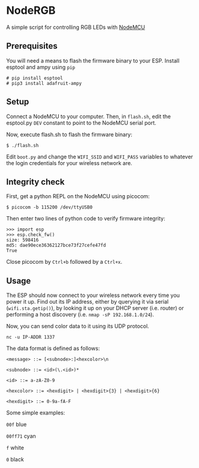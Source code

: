 # NodeRGB

A simple script for controlling RGB LEDs with [NodeMCU](http://nodemcu.com/index_en.html)

## Prerequisites
You will need a means to flash the firmware binary to your ESP. Install esptool and ampy using `pip`

```
# pip install esptool
# pip3 install adafruit-ampy
```

## Setup

Connect a NodeMCU to your computer. Then, in `flash.sh`, edit the esptool.py `DEV` constant to point to the NodeMCU serial port.

Now, execute flash.sh to flash the firmware binary:

```
$ ./flash.sh
```

Edit `boot.py` and change the `WIFI_SSID` and `WIFI_PASS` variables to whatever the login credentials for your wireless network are.

## Integrity check

First, get a python REPL on the NodeMCU using picocom:

```
$ picocom -b 115200 /dev/ttyUSB0
```

Then enter two lines of python code to verify firmware integrity:

```
>>> import esp
>>> esp.check_fw()
size: 598416
md5: dae90ece36362127bce73f27cefe47fd
True
```

Close picocom by `Ctrl+b` followed by a `Ctrl+x`.

## Usage

The ESP should now connect to your wireless network every time you power it up. Find out its IP address, either by querying it via serial (`wifi.sta.getip()`), by looking it up on your DHCP server (i.e. router) or performing a host discovery (i.e. `nmap -sP 192.168.1.0/24`).

Now, you can send color data to it using its UDP protocol.

```
nc -u IP-ADDR 1337
```

The data format is defined as follows:

```
<message> ::= [<subnode>:]<hexcolor>\n

<subnode> ::= <id>(\.<id>)*

<id> ::= a-zA-Z0-9

<hexcolor> ::= <hexdigit> | <hexdigit>{3} | <hexdigit>{6}

<hexdigit> ::= 0-9a-fA-F
```

Some simple examples:

`00f` blue

`00ff71` cyan

`f` white

`0` black
